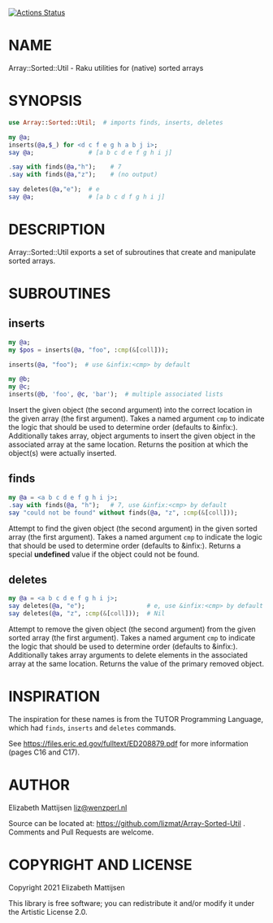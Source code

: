[![Actions Status](https://github.com/lizmat/Array-Sorted-Util/workflows/test/badge.svg)](https://github.com/lizmat/Array-Sorted-Util/actions)

NAME
====

Array::Sorted::Util - Raku utilities for (native) sorted arrays

SYNOPSIS
========

```raku
use Array::Sorted::Util;  # imports finds, inserts, deletes

my @a;
inserts(@a,$_) for <d c f e g h a b j i>;
say @a;               # [a b c d e f g h i j]

.say with finds(@a,"h");    # 7
.say with finds(@a,"z");    # (no output)

say deletes(@a,"e");  # e
say @a;               # [a b c d f g h i j]
```

DESCRIPTION
===========

Array::Sorted::Util exports a set of subroutines that create and manipulate sorted arrays.

SUBROUTINES
===========

inserts
-------

```raku
my @a;
my $pos = inserts(@a, "foo", :cmp(&[coll]));

inserts(@a, "foo");  # use &infix:<cmp> by default

my @b;
my @c;
inserts(@b, 'foo', @c, 'bar');  # multiple associated lists
```

Insert the given object (the second argument) into the correct location in the given array (the first argument). Takes a named argument `cmp` to indicate the logic that should be used to determine order (defaults to &infix:<cmp>). Additionally takes array, object arguments to insert the given object in the associated array at the same location. Returns the position at which the object(s) were actually inserted.

finds
-----

```raku
my @a = <a b c d e f g h i j>;
.say with finds(@a, "h");   # 7, use &infix:<cmp> by default
say "could not be found" without finds(@a, "z", :cmp(&[coll]));
```

Attempt to find the given object (the second argument) in the given sorted array (the first argument). Takes a named argument `cmp` to indicate the logic that should be used to determine order (defaults to &infix:<cmp>). Returns a special **undefined** value if the object could not be found.

deletes
-------

```raku
my @a = <a b c d e f g h i j>;
say deletes(@a, "e");                 # e, use &infix:<cmp> by default
say deletes(@a, "z", :cmp(&[coll]));  # Nil
```

Attempt to remove the given object (the second argument) from the given sorted array (the first argument). Takes a named argument `cmp` to indicate the logic that should be used to determine order (defaults to &infix:<cmp>). Additionally takes array arguments to delete elements in the associated array at the same location. Returns the value of the primary removed object.

INSPIRATION
===========

The inspiration for these names is from the TUTOR Programming Language, which had `finds`, `inserts` and `deletes` commands.

See https://files.eric.ed.gov/fulltext/ED208879.pdf for more information (pages C16 and C17).

AUTHOR
======

Elizabeth Mattijsen <liz@wenzperl.nl>

Source can be located at: https://github.com/lizmat/Array-Sorted-Util . Comments and Pull Requests are welcome.

COPYRIGHT AND LICENSE
=====================

Copyright 2021 Elizabeth Mattijsen

This library is free software; you can redistribute it and/or modify it under the Artistic License 2.0.

